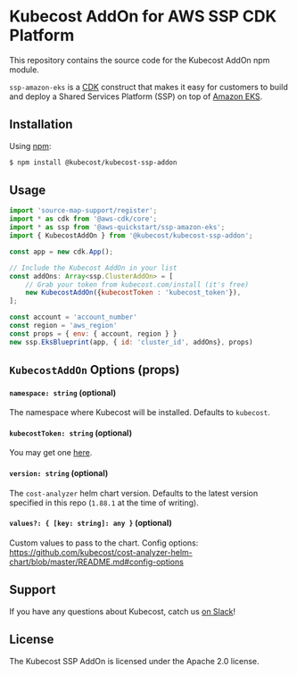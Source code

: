 # Kubecost AddOn for AWS SSP CDK Platform

This repository contains the source code for the Kubecost AddOn npm module.

`ssp-amazon-eks` is a [CDK](https://aws.amazon.com/cdk/) construct that makes it easy for customers to build and deploy a Shared Services Platform (SSP) on top of [Amazon EKS](https://aws.amazon.com/eks/).

## Installation

Using [npm](https://npmjs.org):

```bash
$ npm install @kubecost/kubecost-ssp-addon
```

## Usage

```javascript
import 'source-map-support/register';
import * as cdk from '@aws-cdk/core';
import * as ssp from '@aws-quickstart/ssp-amazon-eks';
import { KubecostAddOn } from '@kubecost/kubecost-ssp-addon';

const app = new cdk.App();

// Include the Kubecost AddOn in your list
const addOns: Array<ssp.ClusterAddOn> = [
    // Grab your token from kubecost.com/install (it's free)
    new KubecostAddOn({kubecostToken : 'kubecost_token'}),
];

const account = 'account_number'
const region = 'aws_region'
const props = { env: { account, region } }
new ssp.EksBlueprint(app, { id: 'cluster_id', addOns}, props)
```

## `KubecostAddOn` Options (props)

#### `namespace: string` (optional)

The namespace where Kubecost will be installed. Defaults to `kubecost`.

#### `kubecostToken: string` (optional)

You may get one [here](https://kubecost.com/install).

#### `version: string` (optional)

The `cost-analyzer` helm chart version. Defaults to the latest version specified in this repo (`1.88.1` at the time of writing).

####  `values?: { [key: string]: any }` (optional)

Custom values to pass to the chart. Config options: https://github.com/kubecost/cost-analyzer-helm-chart/blob/master/README.md#config-options 

## Support

If you have any questions about Kubecost, catch us [on Slack](https://docs.kubecost.com/support-channels.html)!

## License

The Kubecost SSP AddOn is licensed under the Apache 2.0 license.
